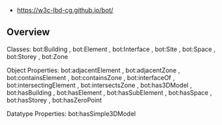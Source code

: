 
- https://w3c-lbd-cg.github.io/bot/
  
## Overview



Classes: bot:Building , bot:Element , bot:Interface , bot:Site , bot:Space , bot:Storey , bot:Zone

Object Properties: bot:adjacentElement , bot:adjacentZone , bot:containsElement , bot:containsZone , bot:interfaceOf , bot:intersectingElement , bot:intersectsZone , bot:has3DModel , bot:hasBuilding , bot:hasElement , bot:hasSubElement , bot:hasSpace , bot:hasStorey , bot:hasZeroPoint

Datatype Properties: bot:hasSimple3DModel
